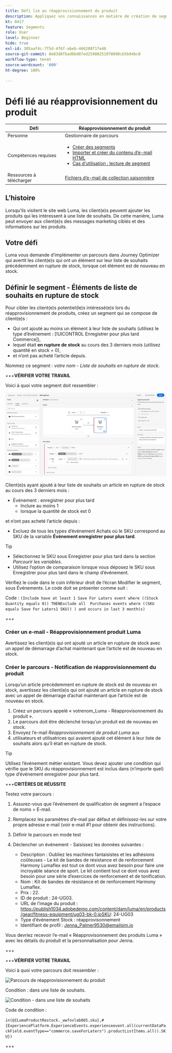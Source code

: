```yaml
---
title: Défi lié au réapprovisionnement du produit
description: Appliquez vos connaissances en matière de création de segments et testez vos compétences.
kt: 8417
feature: Segments
role: User
level: Beginner
hide: true
exl-id: 305aaf4c-7f5d-4f6f-abeb-466208f1fe48
source-git-commit: 0e83d8fbad6bd87ed25980251970898cb5b94bc0
workflow-type: tm+mt
source-wordcount: '609'
ht-degree: 100%

---
```


# Défi lié au réapprovisionnement du produit

| Défi | Réapprovisionnement du produit |
|---|---|
| Personne | Gestionnaire de parcours |
| Compétences requises | <ul><li>[Créer des segments](https://experienceleague.adobe.com/docs/journey-optimizer-learn/tutorials/create-segments.html?lang=fr)</li><li> [Importer et créer du contenu d’e-mail HTML](https://experienceleague.adobe.com/docs/journey-optimizer-learn/tutorials/create-messages/import-and-author-html-email-content.html?lang=fr)</li><li>[Cas d’utilisation : lecture de segment](https://experienceleague.adobe.com/docs/journey-optimizer-learn/tutorials/create-journeys/use-case-read-segment.html?lang=fr)</li> |
| Ressources à télécharger | [Fichiers d’e-mail de collection saisonnière](/help/challenges/assets/email-assets/emails-seasonal-collection-announcement.zip) |

## L’histoire

Lorsqu’ils visitent le site web Luma, les client(e)s peuvent ajouter les produits qui les intéressent à une liste de souhaits. De cette manière, Luma peut envoyer aux client(e)s des messages marketing ciblés et des informations sur les produits.

## Votre défi

Luma vous demande d’implémenter un parcours dans Journey Optimizer qui avertit les client(e)s qui ont un élément sur leur liste de souhaits précédemment en rupture de stock, lorsque cet élément est de nouveau en stock.

## Définir le segment - Éléments de liste de souhaits en rupture de stock

Pour cibler les client(e)s potentiel(le)s intéressé(e)s lors du réapprovisionnement de produits, créez un segment qui se compose de client(e)s :

* Qui ont ajouté au moins un élément à leur liste de souhaits (utilisez le type d’événement : [!UICONTROL Enregistrer pour plus tard Commerce]),
* lequel était **en rupture de stock** au cours des 3 derniers mois (utilisez quantité en stock = 0),
* et n’ont pas acheté l’article depuis.

Nommez ce segment : *votre nom - Liste de souhaits en rupture de stock*.

+++**VÉRIFIER VOTRE TRAVAIL**

Voici à quoi votre segment doit ressembler :

![Segment - Éléments de liste de souhaits en rupture de stock](/help/challenges/assets/C1-S2.png)

Client(e)s ayant ajouté à leur liste de souhaits un article en rupture de stock au cours des 3 derniers mois :

* Événement : enregistrer pour plus tard
   * Inclure au moins 1
   * lorsque la quantité de stock est 0

et n’ont pas acheté l’article depuis :

* Excluez de tous les types d’événement Achats où le SKU correspond au SKU de la variable **Événement enregistrer pour plus tard**.

>[!TIP]
> * Sélectionnez le SKU sous Enregistrer pour plus tard dans la section *Parcourir les variables*.
> * Utilisez l’option de comparaison lorsque vous déposez le SKU sous Enregistrer pour plus tard dans le champ d’événement.


Vérifiez le code dans le coin inférieur droit de l’écran Modifier le segment, sous Événements. Le code doit se présenter comme suit :

Code :
```(Include have at least 1 Save For Laters event where ((Stock Quantity equals 0)) THENExclude all  Purchases events where ((SKU equals Save For Laters1 SKU)) ) and occurs in last 3 month(s)```

+++

### Créer un e-mail - Réapprovisionnement produit Luma

Avertissez les client(e)s qui ont ajouté un article en rupture de stock avec un appel de démarrage d’achat maintenant que l’article est de nouveau en stock.

### Créer le parcours - Notification de réapprovisionnement du produit

Lorsqu’un article précédemment en rupture de stock est de nouveau en stock, avertissez les client(e)s qui ont ajouté un article en rupture de stock avec un appel de démarrage d’achat maintenant que l’article est de nouveau en stock.

1. Créez un parcours appelé « votrenom_Luma - Réapprovisonnement du produit ».
1. Le parcours doit être déclenché lorsqu’un produit est de nouveau en stock.
1. Envoyez l’e-mail *Réapprovisionnement de produit Luma* aux
1. utilisateurs et utilisatrices qui avaient ajouté cet élément à leur liste de souhaits alors qu’il était en rupture de stock.

>[!TIP]
>
> Utilisez l’événement métier existant. Vous devez ajouter une condition qui vérifie que le SKU du réapprovisionnement est inclus dans (n’importe quel) type d’événement enregistrer pour plus tard.

+++**CRITÈRES DE RÉUSSITE**

Testez votre parcours :

1. Assurez-vous que l’événement de qualification de segment a l’espace de noms = E-mail.
1. Remplacez les paramètres d’e-mail par défaut et définissez-les sur votre propre adresse e-mail (voir e-mail #1 pour obtenir des instructions).
1. Définir le parcours en mode test
1. Déclencher un événement - Saisissez les données suivantes :

   * Description : Oubliez les machines fantaisistes et les adhésions coûteuses - Le kit de bandes de résistance et de renforcement Harmony Lumaflex est tout ce dont vous avez besoin pour faire une incroyable séance de sport. Le kit contient tout ce dont vous avez besoin pour une série d’exercices de renforcement et de tonification.
   * Nom : Kit de bandes de résistance et de renforcement Harmony Lumaflex.
   * Prix : 22.
   * ID de produit : 24-UG03.
   * URL de l’image du produit : https://publish1034.adobedemo.com/content/dam/luma/en/products/gear/fitness-equipment/ug03-bk-0.jpSKU: 24-UG03
   * Type d’événement Stock : réapprovisonnement
   * Identifiant de profil : Jenna_Palmer9530@emailsim.io

Vous devriez recevoir l’e-mail « Réapprovisonnement des produits Luma » avec les détails du produit et la personnalisation pour Jenna.

+++

+++**VÉRIFIER VOTRE TRAVAIL**

Voici à quoi votre parcours doit ressembler :

![Parcours de réapprovisionnement du produit](/help/challenges/assets/c3-j3-journey.png)

Condition : dans une liste de souhaits.

![Condition - dans une liste de souhaits](/help/challenges/assets/c3-j3-condition.png)

Code de condition :

```in(@{LumaProductRestock._wwfovlab065.sku},#{ExperiencePlatform.ExperienceEvents.experienceevent.all(currentDataPackField.eventType=="commerce.saveForLaters").productListItems.all().SKU})```

+++
